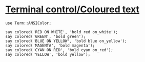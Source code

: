 [1]: http://rosettacode.org/wiki/Terminal_control/Coloured_text

# [Terminal control/Coloured text][1]

```perl6
use Term::ANSIColor;
 
say colored('RED ON WHITE', 'bold red on_white');
say colored('GREEN', 'bold green');
say colored('BLUE ON YELLOW', 'bold blue on_yellow');
say colored('MAGENTA', 'bold magenta');
say colored('CYAN ON RED', 'bold cyan on_red');
say colored('YELLOW', 'bold yellow');
```